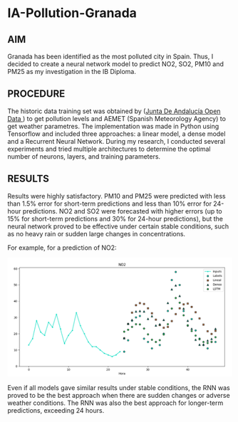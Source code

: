 # IA-Pollution-Granada

## AIM
Granada has been identified as the most polluted city in Spain. Thus, I decided to create a neural network model to predict NO2, SO2, PM10 and PM25 as my investigation in the IB Diploma. 

## PROCEDURE 
The historic data training set was obtained by ([Junta De Andalucía Open Data ](https://www.juntadeandalucia.es/datosabiertos/portal/dataset/datos-cuantitativos-diarios-del-indice-de-calidad-del-aire-en-andalucia/resource/a58a1e21-2800-4652-b99e-1921dd5f57d1)) to get pollution levels and AEMET (Spanish Meteorology Agency) to get weather parametres. 
The implementation was made in Python using Tensorflow and included three approaches: a linear model, a dense model and a Recurrent Neural Network. 
During my research, I conducted several experiments and tried multiple architectures to determine the optimal number of neurons, layers, and training parameters.

## RESULTS 
Results were highly satisfactory. PM10 and PM25 were predicted with less than 1.5% error for short-term predictions and less than 10% error for 24-hour predictions. NO2 and SO2 were forecasted with higher errors (up to 15% for short-term predictions and 30% for 24-hour predictions), but the neural network proved to be effective under certain stable conditions, such as no heavy rain or sudden large changes in concentrations.

For example, for a prediction of NO2:

![Example](/Example.png)

Even if all models gave similar results under stable conditions, the RNN was proved to be the best approach when there are sudden changes or adverse weather conditions. The RNN was also the best approach for longer-term predictions, exceeding 24 hours.

